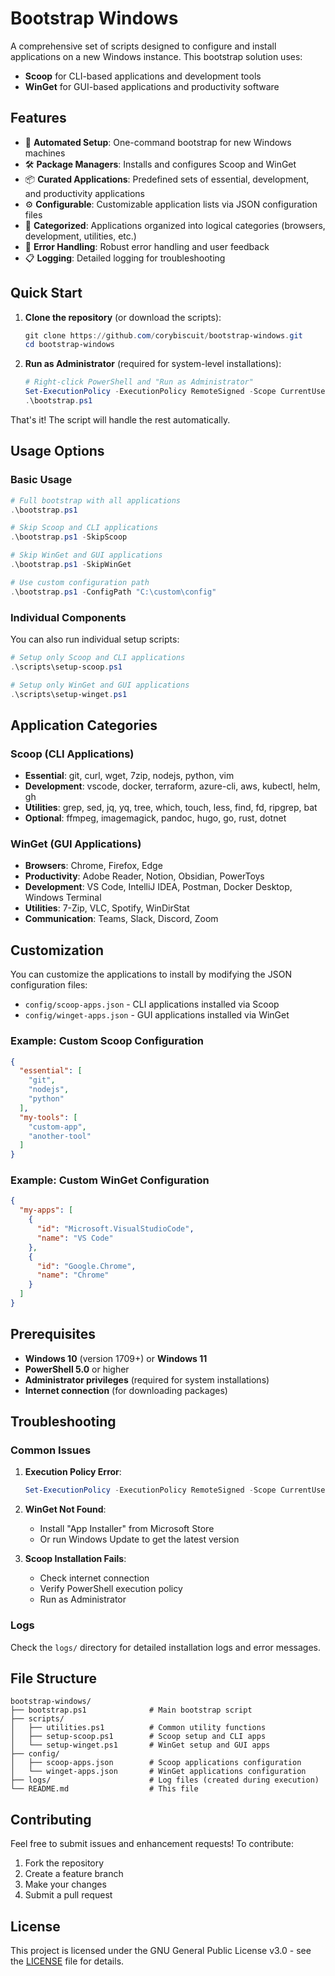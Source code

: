# Bootstrap Windows

A comprehensive set of scripts designed to configure and install applications on a new Windows instance. This bootstrap solution uses:

- **Scoop** for CLI-based applications and development tools
- **WinGet** for GUI-based applications and productivity software

## Features

- 🚀 **Automated Setup**: One-command bootstrap for new Windows machines
- 🛠️ **Package Managers**: Installs and configures Scoop and WinGet
- 📦 **Curated Applications**: Predefined sets of essential, development, and productivity applications
- ⚙️ **Configurable**: Customizable application lists via JSON configuration files
- 🎯 **Categorized**: Applications organized into logical categories (browsers, development, utilities, etc.)
- 🔧 **Error Handling**: Robust error handling and user feedback
- 📋 **Logging**: Detailed logging for troubleshooting

## Quick Start

1. **Clone the repository** (or download the scripts):
   ```powershell
   git clone https://github.com/corybiscuit/bootstrap-windows.git
   cd bootstrap-windows
   ```

2. **Run as Administrator** (required for system-level installations):
   ```powershell
   # Right-click PowerShell and "Run as Administrator"
   Set-ExecutionPolicy -ExecutionPolicy RemoteSigned -Scope CurrentUser
   .\bootstrap.ps1
   ```

That's it! The script will handle the rest automatically.

## Usage Options

### Basic Usage
```powershell
# Full bootstrap with all applications
.\bootstrap.ps1

# Skip Scoop and CLI applications
.\bootstrap.ps1 -SkipScoop

# Skip WinGet and GUI applications
.\bootstrap.ps1 -SkipWinGet

# Use custom configuration path
.\bootstrap.ps1 -ConfigPath "C:\custom\config"
```

### Individual Components
You can also run individual setup scripts:

```powershell
# Setup only Scoop and CLI applications
.\scripts\setup-scoop.ps1

# Setup only WinGet and GUI applications
.\scripts\setup-winget.ps1
```

## Application Categories

### Scoop (CLI Applications)
- **Essential**: git, curl, wget, 7zip, nodejs, python, vim
- **Development**: vscode, docker, terraform, azure-cli, aws, kubectl, helm, gh
- **Utilities**: grep, sed, jq, yq, tree, which, touch, less, find, fd, ripgrep, bat
- **Optional**: ffmpeg, imagemagick, pandoc, hugo, go, rust, dotnet

### WinGet (GUI Applications)
- **Browsers**: Chrome, Firefox, Edge
- **Productivity**: Adobe Reader, Notion, Obsidian, PowerToys
- **Development**: VS Code, IntelliJ IDEA, Postman, Docker Desktop, Windows Terminal
- **Utilities**: 7-Zip, VLC, Spotify, WinDirStat
- **Communication**: Teams, Slack, Discord, Zoom

## Customization

You can customize the applications to install by modifying the JSON configuration files:

- `config/scoop-apps.json` - CLI applications installed via Scoop
- `config/winget-apps.json` - GUI applications installed via WinGet

### Example: Custom Scoop Configuration
```json
{
  "essential": [
    "git",
    "nodejs",
    "python"
  ],
  "my-tools": [
    "custom-app",
    "another-tool"
  ]
}
```

### Example: Custom WinGet Configuration
```json
{
  "my-apps": [
    {
      "id": "Microsoft.VisualStudioCode",
      "name": "VS Code"
    },
    {
      "id": "Google.Chrome",
      "name": "Chrome"
    }
  ]
}
```

## Prerequisites

- **Windows 10** (version 1709+) or **Windows 11**
- **PowerShell 5.0** or higher
- **Administrator privileges** (required for system installations)
- **Internet connection** (for downloading packages)

## Troubleshooting

### Common Issues

1. **Execution Policy Error**:
   ```powershell
   Set-ExecutionPolicy -ExecutionPolicy RemoteSigned -Scope CurrentUser
   ```

2. **WinGet Not Found**:
   - Install "App Installer" from Microsoft Store
   - Or run Windows Update to get the latest version

3. **Scoop Installation Fails**:
   - Check internet connection
   - Verify PowerShell execution policy
   - Run as Administrator

### Logs
Check the `logs/` directory for detailed installation logs and error messages.

## File Structure

```
bootstrap-windows/
├── bootstrap.ps1              # Main bootstrap script
├── scripts/
│   ├── utilities.ps1          # Common utility functions
│   ├── setup-scoop.ps1        # Scoop setup and CLI apps
│   └── setup-winget.ps1       # WinGet setup and GUI apps
├── config/
│   ├── scoop-apps.json        # Scoop applications configuration
│   └── winget-apps.json       # WinGet applications configuration
├── logs/                      # Log files (created during execution)
└── README.md                  # This file
```

## Contributing

Feel free to submit issues and enhancement requests! To contribute:

1. Fork the repository
2. Create a feature branch
3. Make your changes
4. Submit a pull request

## License

This project is licensed under the GNU General Public License v3.0 - see the [LICENSE](LICENSE) file for details.